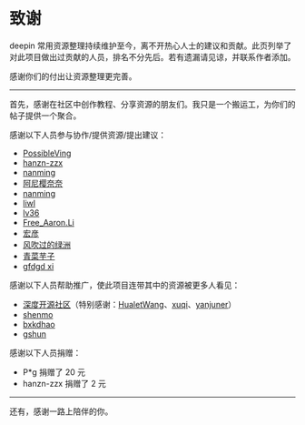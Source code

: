 # 致谢
deepin 常用资源整理持续维护至今，离不开热心人士的建议和贡献。此页列举了对此项目做出过贡献的人员，排名不分先后。若有遗漏请见谅，并联系作者添加。

感谢你们的付出让资源整理更完善。

---
首先，感谢在社区中创作教程、分享资源的朋友们。我只是一个搬运工，为你们的帖子提供一个聚合。

感谢以下人员参与协作/提供资源/提出建议：
- [PossibleVing](https://bbs.deepin.org/user/225373)
- [hanzn-zzx](https://bbs.deepin.org/user/284017)
- [nanming](https://bbs.deepin.org/user/239615)
- [阿尼樱奈奈](https://bbs.deepin.org/user/296995)
- [nanming](https://bbs.deepin.org/user/239615)
- [liwl](https://bbs.deepin.org/user/160805)
- [lv36](https://bbs.deepin.org/user/227371)
- [Free_Aaron.Li](https://bbs.deepin.org/user/280809)
- [宏彦](https://bbs.deepin.org/user/301917)
- [风吹过的绿洲](https://bbs.deepin.org/user/41719)
- [青菜芋子](https://loafing.cn/)
- [gfdgd xi](http://www.gfdgdxi.top/)

感谢以下人员帮助推广，使此项目连带其中的资源被更多人看见：
- [深度开源社区](https://deepin.org)（特别感谢：[HualetWang](https://bbs.deepin.org/user/31012)、[xuqi](https://bbs.deepin.org/user/283437)、[yanjuner](https://bbs.deepin.org/user/298795)）
- [shenmo](https://blog.shenmo.tech)
- [bxkdhao](http://bbs.chinauos.com/user/307736)
- [gshun](https://bbs.deepin.org/user/207084)

感谢以下人员捐赠：
- P*g 捐赠了 20 元
- hanzn-zzx 捐赠了 2 元
---
还有，感谢一路上陪伴的你。